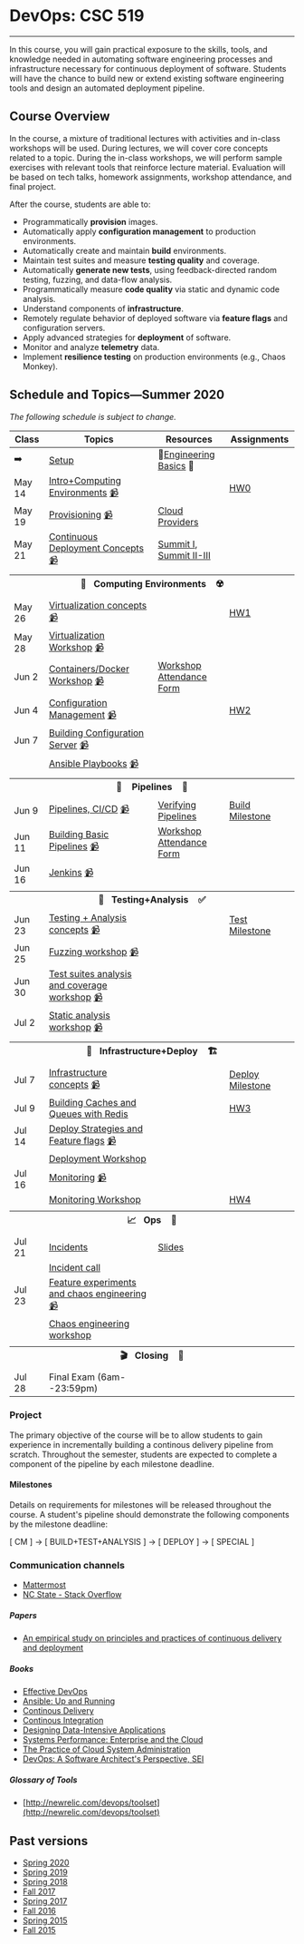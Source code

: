 # DevOps: CSC 519
-------------------------

In this course, you will gain practical exposure to the skills, tools, and knowledge needed in automating software engineering processes and infrastructure necessary for continuous deployment of software. Students will have the chance to build new or extend existing software engineering tools and design an automated deployment pipeline.

## Course Overview

In the course, a mixture of traditional lectures with activities and in-class workshops will be used.  During lectures, we will cover core concepts related to a topic. During the in-class workshops, we will perform sample exercises with relevant tools that reinforce lecture material.  Evaluation will be based on tech talks, homework assignments, workshop attendance, and final project.

After the course, students are able to:

* Programmatically **provision** images.
* Automatically apply **configuration management** to production environments.
* Automatically create and maintain **build** environments.
* Maintain test suites and measure **testing quality** and coverage.
* Automatically **generate new tests**, using feedback-directed random testing, fuzzing, and data-flow analysis.
* Programmatically measure **code quality** via static and dynamic code analysis.
* Understand components of **infrastructure**.
* Remotely regulate behavior of deployed software via **feature flags** and configuration servers.
* Apply advanced strategies for **deployment** of software.
* Monitor and analyze **telemetry** data.
* Implement **resilience testing** on production environments (e.g., Chaos Monkey).

## Schedule and Topics—Summer 2020

*The following schedule is subject to change.*
<!-- 
May 14 Intro (HW0)
May 19 
May 21

May 26 Computing Environments  (HW1)
May 28
Jun 2
Jun 4   

Jun 9 Pipelines  (M1) HW2 
Jun 11
Jun 16 
Jun 18

Jun 23 Test (M2) HW3
Jun 25 
Jun 30
Jul 2

Jul 7  Deploy (M3) HW4
Jul 9
Jul 14
Jul 16 

Jul 21 Ops 
Jul 23

Jul 28 Exam -->

| Class    | Topics                           |  Resources | Assignments       |
|----------|----------------------------------|------------| ----------------  |
|  ➡️       | [Setup](Boot.md)             | 🥾[Engineering Basics](https://github.com/chrisparnin/EngineeringBasics) 🥾
| May 14    | [Intro+Computing Environments](https://docs.google.com/presentation/d/16PWFvEY_qVIbL1FsOgCATIsY-FgUiBaXhw2C1s1anQA/edit) [📹](https://drive.google.com/open?id=1IEpTf-HHyJS88R81Mf8kzqy_5WnUJWKO) | | [HW0](HW/HW0-Provision.md)
| May 19    | [Provisioning](https://github.com/CSC-DevOps/Provision) [📹](https://drive.google.com/open?id=1gG7lI3gZgWwA7l6-zfJj1U2xT1FwYBZP) | [Cloud Providers](HW/Cloud-Providers.md) |  
| May 21  | [Continuous Deployment Concepts](https://docs.google.com/presentation/d/1w5QnWQUciQAq-NA12AI14gv6evv6oONnljcPCF29JDY/edit#slide=id.g6d986c4882_1_0) [📹](https://drive.google.com/open?id=1SQ5jM1jeh7i2My79Ee-oNCaGG8UT2J8L) | [Summit I](https://github.com/CSC-DevOps/Course/blob/master/Readings/AdagesI.pdf), [Summit II-III](https://github.com/CSC-DevOps/Course/blob/master/Readings/CACM_DevOps.pdf)  | 
| <tr><th colspan=4> 🧱&nbsp;&nbsp;&nbsp;Computing Environments&nbsp;&nbsp;&nbsp; ☢️</th></tr> |
| May 26   | [Virtualization concepts](https://docs.google.com/presentation/d/1VdSRYFxTFvdJvxq4JZMn7itdYJjiutrpj525Kw2JX-U/edit) [📹](https://mediasite.wolfware.ncsu.edu/online/Play/b75724be3a13485fab48caaaea3b1a141d?catalog=c18556b27d6a4b26a9c4a347c82866b121) | | [HW1](HW/HW1-V.md)
| May 28   | [Virtualization Workshop](https://github.com/CSC-DevOps/VM) [📹](https://mediasite.wolfware.ncsu.edu/online/Play/84517d0f60e448f5ae802678e1d2fb521d?catalog=c18556b27d6a4b26a9c4a347c82866b121)
| Jun 2  | [Containers/Docker Workshop](https://github.com/CSC-DevOps/Containers) [📹](https://mediasite.wolfware.ncsu.edu/online/Play/3a54fcfa8c964f9aac3636849b3df4311d?catalog=c18556b27d6a4b26a9c4a347c82866b121) | [Workshop Attendance Form](https://docs.google.com/forms/d/1sLlFKPmQiygpLq1uA9ah3J2WWUrqXMoR-wK1FMfJcrU/edit)
| Jun 4  | [Configuration Management](https://docs.google.com/presentation/d/1i18CWaZaiBBWPlT71iOuEPYYaZcK1VMvtdynwCLAVU0/edit#slide=id.g6e582f9f77_0_0) [📹](https://mediasite.wolfware.ncsu.edu/online/Play/d6d0b51977164698a52e8acf8a0d197e1d?catalog=c18556b27d6a4b26a9c4a347c82866b121) | | [HW2](HW/HW2-mm.md)
| Jun 7   | [Building Configuration Server](https://github.com/CSC-DevOps/CM) [📹](https://mediasite.wolfware.ncsu.edu/online/Play/1ecc2a2701d8410cb1e1be67279419b31d?catalog=c18556b27d6a4b26a9c4a347c82866b121) | | 
|   | [Ansible Playbooks](https://github.com/CSC-DevOps/CM/blob/master/Playbooks.md) [📹](https://mediasite.wolfware.ncsu.edu/online/Play/08874911d6d54ecb9455ca3bda5997891d?catalog=c18556b27d6a4b26a9c4a347c82866b121)
| <tr><th colspan=4> 🚰 &nbsp;&nbsp;&nbsp;Pipelines&nbsp;&nbsp;&nbsp; 🚀</th></tr> |
| Jun 9   | [Pipelines, CI/CD](https://docs.google.com/presentation/d/1vEp14SgKc0hC4-RrjZ1rzFMgK2kr3W7p70ra5_sUOUY/edit) [📹](https://mediasite.wolfware.ncsu.edu/online/Play/10dabcb531c04b0592c511f14abb6cdb1d?catalog=c18556b27d6a4b26a9c4a347c82866b121) | [Verifying Pipelines](Readings/DesirableProperties.pdf)   | [Build Milestone](Project/Pipeline1.md)
| Jun 11   | [Building Basic Pipelines](https://github.com/CSC-DevOps/Pipelines) [📹](https://mediasite.wolfware.ncsu.edu/online/Play/7d49600376d6428ba904b788b6358ce31d?catalog=c18556b27d6a4b26a9c4a347c82866b121) | [Workshop Attendance Form](https://docs.google.com/forms/d/e/1FAIpQLSexYYV6KYOuPfnZRDXxvXGphjBZfz82EWP_QZLoPtPT-hVTtg/viewform?usp=sf_link)
| Jun 16   | [Jenkins](https://docs.google.com/presentation/d/1oEJQ953LUQ1rYhRMKL-B262Bx8rkENW2aaAj-2e_N7I/edit#slide=id.p) [📹](https://mediasite.wolfware.ncsu.edu/online/Play/e215a5bfc6854596a08b5e1d8db240641d?catalog=c18556b27d6a4b26a9c4a347c82866b121)
| <tr><th colspan=4> 🧪&nbsp;&nbsp;&nbsp;Testing+Analysis&nbsp;&nbsp;&nbsp; ✅</th></tr> |
| Jun 23   | [Testing + Analysis concepts](https://docs.google.com/presentation/d/1PY5D1TAn9W7spSMS--B4zt8JwBXAJY4apx36N9so55I/edit#slide=id.g7e3970db34_0_58) [📹](https://mediasite.wolfware.ncsu.edu/online/Play/6caeec26d87f49809d115dd8d0af5ea41d?catalog=c18556b27d6a4b26a9c4a347c82866b121) | | [Test Milestone](Project/Pipeline2.md)
| Jun 25   | [Fuzzing workshop](https://github.com/CSC-DevOps/Fuzzing) [📹](https://mediasite.wolfware.ncsu.edu/online/Play/56b99f9e8bb2474394635902f384abee1d?catalog=c18556b27d6a4b26a9c4a347c82866b121)
| Jun 30   | [Test suites analysis and coverage workshop](https://github.com/CSC-DevOps/TestSuites) [📹](https://mediasite.wolfware.ncsu.edu/online/Play/adb2773bb1e94675a45731cce5a9cf701d?catalog=c18556b27d6a4b26a9c4a347c82866b121)
| Jul 2    | [Static analysis workshop](https://github.com/CSC-DevOps/Complexity) [📹](https://mediasite.wolfware.ncsu.edu/online/Play/300d81b262cc486881a70575fc7f6f681d?catalog=c18556b27d6a4b26a9c4a347c82866b121) | | 
| <tr><th colspan=4> 🚧&nbsp;&nbsp;&nbsp;Infrastructure+Deploy&nbsp;&nbsp;&nbsp; 🏗️</th></tr> |
| Jul 7  | [Infrastructure concepts](https://docs.google.com/presentation/d/1HjPY0979qEVkN7mJhcjxA7LYXubBpHWwj84BcItbzwo/edit#slide=id.g720af242e7_0_5) [📹](https://mediasite.wolfware.ncsu.edu/online/Play/25adf31c4bd14f8aaad531f134b5ce0a1d?catalog=c18556b27d6a4b26a9c4a347c82866b121) | |  [Deploy Milestone](Project/Pipeline3.md)
| Jul 9   | [Building Caches and Queues with Redis](https://github.com/CSC-DevOps/Caches)  | | [HW3](HW/HW3.md) 
| Jul 14   | [Deploy Strategies and Feature flags](https://docs.google.com/presentation/d/1O26CMKrFE-UCqV5AQ5VNiCWv3x-XF0IfI0McIhxlMcw/edit) [📹](https://mediasite.wolfware.ncsu.edu/online/Play/f05704efc0fe4cdaae4aa778ceb6f5a01d?catalog=c18556b27d6a4b26a9c4a347c82866b121)
|     | [Deployment Workshop](https://github.com/CSC-DevOps/Deployment)  | |
| Jul 16    | [Monitoring](https://docs.google.com/presentation/d/1f_yw2KS02Uzt-3qnadk9wjiKS0sgBsxSOpQIxd8YaJ0/edit#slide=id.g73980477ab_0_0) [📹](https://mediasite.wolfware.ncsu.edu/online/Play/5de485dd6c7443c5ac43b40fea2a6ade1d?catalog=c18556b27d6a4b26a9c4a347c82866b121)
|     | [Monitoring Workshop](https://github.com/CSC-DevOps/Monitoring)  | | [HW4](HW/HW4-monitor.md)
| <tr><th colspan=4> 📈&nbsp;&nbsp;&nbsp;Ops&nbsp;&nbsp;&nbsp; 🧯</th></tr> |
| Jul 21   | [Incidents](https://learning.acm.org/techtalks/reliability) | [Slides](https://learning.acm.org/binaries/content/assets/leaning-center/webinar-slides/2020/oops_techtalk_lorinhochstein_slides.pdf) |
|    | [Incident call](https://www.pagerduty.com/blog/incident-response-reenactment/)
| Jul 23   | [Feature experiments and chaos engineering](https://docs.google.com/presentation/d/1a4BJ0lUkis9x0HQy3YPOaTWw-wJfktwyE3Mw7AnGfmE/edit#slide=id.g74b88b11b0_0_73) [📹](https://mediasite.wolfware.ncsu.edu/online/Play/aeef7b8607fb4c44a8d0e02c028ae8a71d?catalog=c18556b27d6a4b26a9c4a347c82866b121)
|    | [Chaos engineering workshop](https://github.com/CSC-DevOps/Chaos)
| <tr><th colspan=4> 🎬&nbsp;&nbsp;&nbsp;Closing&nbsp;&nbsp;&nbsp; 💯</th></tr> |
| Jul 28    | Final Exam (6am--23:59pm) |          |                   |

### Project

The primary objective of the course will be to allow students to gain experience in incrementally building a continous delivery pipeline from scratch.  Throughout the semester, students are expected to complete a component of the pipeline by each milestone deadline.

#### Milestones

Details on requirements for milestones will be released throughout the course.  A student's pipeline should demonstrate the following components by the milestone deadline:

[ CM ] -> [ BUILD+TEST+ANALYSIS ] -> [ DEPLOY ] -> [ SPECIAL ]

### Communication channels

* [Mattermost](https://chat.alt-code.org)  
* [NC State - Stack Overflow](https://stackoverflow.com/c/ncsu/)

##### Papers

* [An empirical study on principles and practices of continuous delivery and deployment](https://peerj.com/preprints/1889.pdf)

##### Books

* [Effective DevOps](https://www.amazon.com/Effective-DevOps-Building-Collaboration-Affinity/dp/1491926309)
* [Ansible: Up and Running](http://www.ansiblebook.com/)
* [Continous Delivery](http://continuousdelivery.com/)
* [Continous Integration](http://www.amazon.com/Continuous-Integration-Improving-Software-Reducing/dp/0321336380)
* [Designing Data-Intensive Applications](http://dataintensive.net/)
* [Systems Performance: Enterprise and the Cloud](http://www.brendangregg.com/sysperfbook.html)
* [The Practice of Cloud System Administration](http://the-cloud-book.com/)
* [DevOps: A Software Architect's Perspective, SEI](http://www.amazon.com/DevOps-Software-Architects-Perspective-Engineering/dp/0134049845)

##### Glossary of Tools

* [http://newrelic.com/devops/toolset](http://newrelic.com/devops/toolset)

## Past versions

* [Spring 2020](https://github.com/CSC-DevOps/Course/tree/Spring2020)
* [Spring 2019](https://github.com/CSC-DevOps/Course/tree/Spring2019)
* [Spring 2018](https://github.com/CSC-DevOps/Course/tree/Spring2018)
* [Fall 2017](https://github.com/CSC-DevOps/Course/tree/Fall2017)
* [Spring 2017](https://github.com/CSC-DevOps/Course/tree/Spring2017)
* [Fall 2016](https://github.com/CSC-DevOps/Course/tree/Fall2016)
* [Spring 2015 ](https://github.com/CSC-DevOps/Course/tree/Spring2015)
* [Fall 2015 ](https://github.com/CSC-DevOps/Course/tree/Fall2015)

